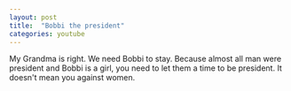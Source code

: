 ```yaml
---
layout: post
title:  "Bobbi the president"
categories: youtube
---
```


My Grandma is right. We need Bobbi to stay. Because almost all man were president and Bobbi is a girl, you need to let them a time to be president. It doesn't mean you against women.